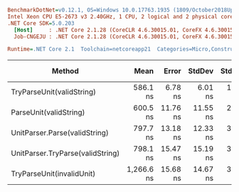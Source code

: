 ``` ini

BenchmarkDotNet=v0.12.1, OS=Windows 10.0.17763.1935 (1809/October2018Update/Redstone5), VM=Hyper-V
Intel Xeon CPU E5-2673 v3 2.40GHz, 1 CPU, 2 logical and 2 physical cores
.NET Core SDK=5.0.203
  [Host]     : .NET Core 2.1.28 (CoreCLR 4.6.30015.01, CoreFX 4.6.30015.01), X64 RyuJIT
  Job-CNGEJU : .NET Core 2.1.28 (CoreCLR 4.6.30015.01, CoreFX 4.6.30015.01), X64 RyuJIT

Runtime=.NET Core 2.1  Toolchain=netcoreapp21  Categories=Micro,Construction,Unit,String  

```
|                           Method |       Mean |    Error |   StdDev |  StdErr |        Min |        Max |     Median | Ratio | MannWhitney(5%) | RatioSD |  Gen 0 | Gen 1 | Gen 2 | Allocated |
|--------------------------------- |-----------:|---------:|---------:|--------:|-----------:|-----------:|-----------:|------:|---------------- |--------:|-------:|------:|------:|----------:|
|        TryParseUnit(validString) |   586.1 ns |  6.78 ns |  6.01 ns | 1.61 ns |   576.8 ns |   596.3 ns |   584.9 ns |  0.97 |            Same |    0.02 | 0.0652 |     - |     - |     418 B |
|           ParseUnit(validString) |   600.5 ns | 11.76 ns | 11.55 ns | 2.89 ns |   584.9 ns |   619.8 ns |   599.1 ns |  1.00 |            Base |    0.00 | 0.0690 |     - |     - |     442 B |
|    UnitParser.Parse(validString) |   797.7 ns | 13.18 ns | 12.33 ns | 3.18 ns |   780.0 ns |   819.4 ns |   795.1 ns |  1.33 |          Slower |    0.02 | 0.0782 |     - |     - |     507 B |
| UnitParser.TryParse(validString) |   798.1 ns | 15.47 ns | 15.19 ns | 3.80 ns |   780.7 ns |   826.2 ns |   795.2 ns |  1.33 |          Slower |    0.03 | 0.0744 |     - |     - |     483 B |
|        TryParseUnit(invalidUnit) | 1,266.6 ns | 15.68 ns | 14.67 ns | 3.79 ns | 1,246.7 ns | 1,289.5 ns | 1,261.8 ns |  2.11 |          Slower |    0.05 | 0.1501 |     - |     - |     964 B |
